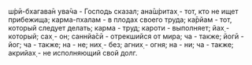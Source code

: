 ш́рӣ-бхагава̄н ува̄ча - Господь сказал; ана̄ш́ритах̣ - тот, кто не ищет прибежища; карма-пхалам - в плодах своего труда; ка̄рйам - тот, который следует делать; карма - труд; кароти - выполняет; йах̣ - который; сах̣ - он; саннйа̄сӣ - отрекшийся от мира; ча - также; йогӣ - йог; ча - также; на - не; них̣ - без; агних̣ - огня; на - ни; ча - также; акрийах̣ - не исполняющий свой долг.